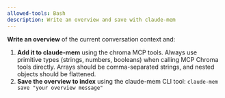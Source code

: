 ```yaml
---
allowed-tools: Bash
description: Write an overview and save with claude-mem
---
```

**Write an overview** of the current conversation context and:
1. **Add it to claude-mem** using the chroma MCP tools. Always use primitive types (strings, numbers, booleans) when calling MCP Chroma tools directly. Arrays should be comma-separated strings, and nested objects should be flattened.
2. **Save the overview to index** using the claude-mem CLI tool: `claude-mem save "your overview message"`